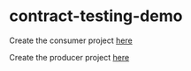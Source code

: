 # contract-testing-demo

Create the consumer project 
[here](https://start.spring.io/#!type=gradle-project&language=kotlin&platformVersion=2.6.7&packaging=jar&jvmVersion=17&groupId=com.scalvetr&artifactId=demo-consumer&name=demo-consumer&description=Demo%20consumer%20project&packageName=com.scalvetr.demo-consumer&dependencies=native,devtools,webflux,cloud-contract-stub-runner,actuator)

Create the producer project
[here](https://start.spring.io/#!type=gradle-project&language=kotlin&platformVersion=2.6.7&packaging=jar&jvmVersion=17&groupId=com.scalvetr&artifactId=demo-producer&name=demo-producer&description=Demo%20producer%20project&packageName=com.scalvetr.demo-producer&dependencies=native,devtools,webflux,cloud-contract-verifier,actuator)